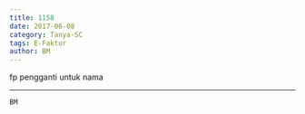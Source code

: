 ```yaml
---
title: 1158
date: 2017-06-08
category: Tanya-SC
tags: E-Faktur
author: BM
---
```


fp pengganti untuk nama

---



`BM`
